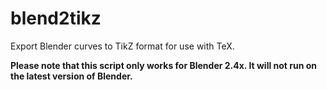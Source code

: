 blend2tikz
==========

Export Blender curves to TikZ format for use with TeX.

**Please note that this script only works for Blender 2.4x. It will not run on the latest version of Blender.**
